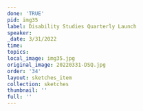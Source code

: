 ```yaml
---
done: 'TRUE'
pid: img35
label: Disability Studies Quarterly Launch
speaker:
_date: 3/31/2022
time:
topics:
local_image: img35.jpg
original_image: 20220331-DSQ.jpg
order: '34'
layout: sketches_item
collection: sketches
thumbnail: ''
full: ''
---
```

